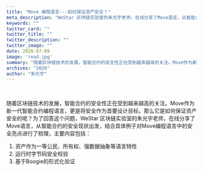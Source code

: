 ```yaml
---
title: "Move 编程语言---如何保证资产安全？"
meta_description: "WeStar 区块链实验室的朱光宇老师，在线分享了Move语言，从智能合约的安全现状出发，结合具体例子对Move编程语言中的安全亮点进行了梳理。"
keywords: ""
twitter_card: ""
twitter_title: ""
twitter_description: ""
twitter_image: ""
date: 2020-07-09
image: 'read.jpg'
summary: "随着区块链技术的发展，智能合约的安全性正在受到越来越高的关注。Move作为新一代智能合约编程语言，更是将安全作为首要设计目标。那么它是如何保证资产安全的呢？为了回答这个问题，WeStar 区块链实验室的朱光宇老师，在线分享了Move语言，从智能合约的安全现状出发，结合具体例子对Move编程语言中的安全亮点进行了梳理，主要内容包括..."
archives: "2020"
author: "朱光宇"
---
```



<br/>

随着区块链技术的发展，智能合约的安全性正在受到越来越高的关注。Move作为新一代智能合约编程语言，更是将安全作为首要设计目标。那么它是如何保证资产安全的呢？为了回答这个问题，WeStar 区块链实验室的朱光宇老师，在线分享了Move语言，从智能合约的安全现状出发，结合具体例子对Move编程语言中的安全亮点进行了梳理，主要内容包括：

1. 资产作为一等公民、所有权、强数据抽象等语言特性
2. 运行时字节码安全校验
3. 基于Boogie的形式化验证
